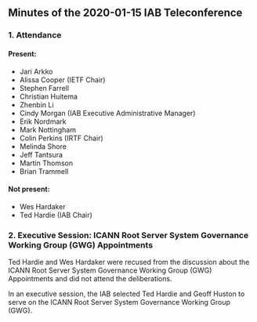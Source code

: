 
Minutes of the 2020-01-15 IAB Teleconference
--------------------------------------------


### 1. Attendance


#### Present:


* Jari Arkko
* Alissa Cooper (IETF Chair)
* Stephen Farrell
* Christian Huitema
* Zhenbin Li
* Cindy Morgan (IAB Executive Administrative Manager)
* Erik Nordmark
* Mark Nottingham
* Colin Perkins (IRTF Chair)
* Melinda Shore
* Jeff Tantsura
* Martin Thomson
* Brian Trammell


#### Not present:


* Wes Hardaker
* Ted Hardie (IAB Chair)


### 2. Executive Session: ICANN Root Server System Governance Working Group (GWG) Appointments


Ted Hardie and Wes Hardaker were recused from the discussion about the ICANN Root Server System Governance Working Group (GWG) Appointments and did not attend the deliberations.


In an executive session, the IAB selected Ted Hardie and Geoff Huston to serve on the ICANN Root Server System Governance Working Group (GWG).


